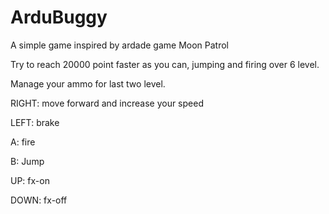 # ArduBuggy
A simple game inspired by ardade game Moon Patrol


Try to reach 20000 point faster as you can, jumping and firing over 6 level.

Manage your ammo for last two level.


RIGHT: move forward and increase your speed

LEFT:  brake

A:     fire

B:     Jump

UP:    fx-on

DOWN:  fx-off


